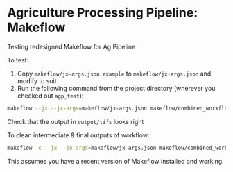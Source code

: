 # Agriculture Processing Pipeline: Makeflow

Testing redesigned Makeflow for Ag Pipeline

To test:

1. Copy `makeflow/jx-args.json.example` to `makeflow/jx-args.json` and modify to suit
2. Run the following command from the project directory (wherever you checked out `agp_test`):

```bash
makeflow --jx --jx-args=makeflow/jx-args.json makeflow/combined_workflow.jx
```

Check that the output in `output/tifs` looks right

To clean intermediate & final outputs of workflow:

```bash
makeflow -c --jx --jx-args=makeflow/jx-args.json makeflow/combined_workflow.jx
```

This assumes you have a recent version of Makeflow installed and working.

